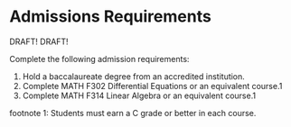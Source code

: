 Admissions Requirements
=======================

DRAFT! DRAFT!

Complete the following admission requirements:

  1. Hold a baccalaureate degree from an accredited institution.
  2. Complete MATH F302 Differential Equations or an equivalent course.1
  3. Complete MATH F314 Linear Algebra or an equivalent course.1

footnote 1: Students must earn a C grade or better in each course.
